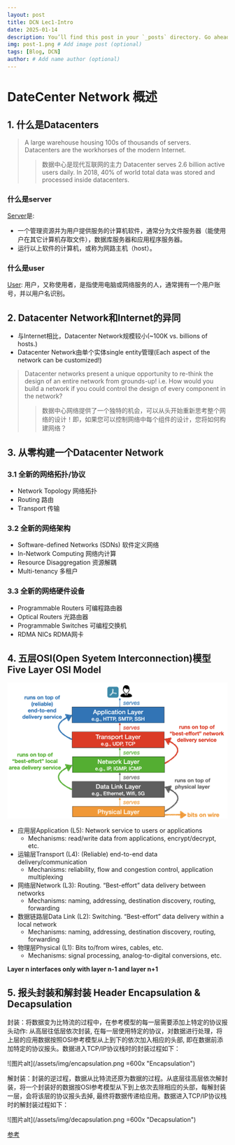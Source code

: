 ```yaml
---
layout: post
title: DCN Lec1-Intro
date: 2025-01-14
description: You’ll find this post in your `_posts` directory. Go ahead and edit it and re-build the site to see your changes. # Add post description (optional)
img: post-1.png # Add image post (optional)
tags: [Blog, DCN]
author: # Add name author (optional)
---
```

# DateCenter Network 概述
## 1. 什么是Datacenters
> A large warehouse housing 100s of thousands of servers. 
> Datacenters are the workhorses of the modern Internet.
>> 数据中心是现代互联网的主力
> Datacenter serves 2.6 billion active users daily.
> In 2018, 40% of world total data was stored and processed inside datacenters.

  ### 什么是server

  [Server][server]是:

  [server]: https://en.wikipedia.org/wiki/Server_(computing)

  - 一个管理资源并为用户提供服务的计算机软件，通常分为文件服务器（能使用户在其它计算机存取文件），数据库服务器和应用程序服务器。
  - 运行以上软件的计算机，或称为网路主机（host）。


  ### 什么是user

  [User][user]:
  用户，又称使用者，是指使用电脑或网络服务的人，通常拥有一个用户账号，并以用户名识别。

  [user]: https://en.wikipedia.org/wiki/User_(computing)

## 2. Datacenter Network和Internet的异同

- 与Internet相比，Datacenter Network规模较小(~100K vs. billions of hosts.)
- Datacenter Network由单个实体single entity管理(Each aspect of the network can be customized!)

> Datacenter networks present a unique opportunity to re-think the design of an entire network from grounds-up! 
> i.e. How would you build a network if you could control the design of every component in the network?
>> 数据中心网络提供了一个独特的机会，可以从头开始重新思考整个网络的设计！即，如果您可以控制网络中每个组件的设计，您将如何构建网络？

## 3. 从零构建一个Datacenter Network
### 3.1 全新的网络拓扑/协议
- Network Topology 网络拓扑
- Routing 路由
- Transport 传输

### 3.2 全新的网络架构
- Software-defined Networks (SDNs) 软件定义网络
- In-Network Computing 网络内计算
- Resource Disaggregation 资源解耦
- Multi-tenancy 多租户

### 3.3 全新的网络硬件设备
- Programmable Routers 可编程路由器
- Optical Routers 光路由器
- Programmable Switches 可编程交换机
- RDMA NICs RDMA网卡

## 4. 五层OSI(Open Syetem Interconnection)模型 Five Layer OSI Model

![图片alt](/assets/img/5osi.png "Five Layer OSI Model")
- 应用层Application (L5): Network service to users or applications
  - Mechanisms: read/write data from applications, encrypt/decrypt, etc.
- 运输层Transport (L4): (Reliable) end-to-end data delivery/communication
  - Mechanisms: reliability, flow and congestion control, application multiplexing
- 网络层Network (L3): Routing. “Best-effort” data delivery between networks
  - Mechanisms: naming, addressing, destination discovery, routing, forwarding
- 数据链路层Data Link (L2): Switching. “Best-effort” data delivery within a local network
  - Mechanisms: naming, addressing, destination discovery, routing, forwarding
- 物理层Physical (L1): Bits to/from wires, cables, etc.
  - Mechanisms: signal processing, analog-to-digital conversions, etc.

**Layer n interfaces only with layer n-1 and layer n+1**

## 5. 报头封装和解封装 Header Encapsulation & Decapsulation

封装：将数据变为比特流的过程中，在参考模型的每一层需要添加上特定的协议报头动作: 从高层往低层依次封装, 在每一层使用特定的协议，对数据进行处理，将上层的应用数据按照OSI参考模型从上到下的依次加入相应的头部, 即在数据前添加特定的协议报头。数据进入TCP/IP协议栈时的封装过程如下：

![图片alt](/assets/img/encapsulation.png =600x "Encapsulation")


解封装：封装的逆过程，数据从比特流还原为数据的过程。从底层往高层依次解封装，将一个封装好的数据按OSI参考模型从下到上依次去除相应的头部，每解封装一层，会将该层的协议报头去掉, 最终将数据传递给应用。数据进入TCP/IP协议栈时的解封装过程如下：

![图片alt](/assets/img/decapsulation.png =600x "Decapsulation")

[参考][capsulation]

[capsulation]: https://juejin.cn/post/7087108890319388709


